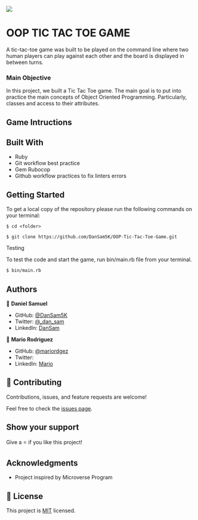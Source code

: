 ![](https://img.shields.io/badge/Microverse-blueviolet)

# OOP TIC TAC TOE GAME
A tic-tac-toe game was built to be played on the command line where two human players can play against each other and the board is displayed in between turns.

### Main Objective
In this project, we built a Tic Tac Toe game. The main goal is to put into practice the main concepts of Object Oriented Programming. Particularly, classes and access to their attributes.

## Game Intructions


## Built With
- Ruby
- Git workflow best practice
- Gem Rubocop
- Github workflow practices to fix linters errors


## Getting Started

To get a local copy of the repository please run the following commands on your terminal:

```
$ cd <folder>
```

```
$ git clone https://github.com/DanSam5K/OOP-Tic-Tac-Toe-Game.git
```

Testing

To test the code and start the game, run bin/main.rb file from your terminal.

~~~bash
$ bin/main.rb
~~~

## Authors

👤 **Daniel Samuel**

- GitHub: [@DanSam5K](https://github.com/DanSam5K)
- Twitter: [@_dan_sam](https://twitter.com/_dan_sam)
- LinkedIn: [DanSam](https://www.linkedin.com/in/dansamuel/)

👤 **Mario Rodriguez**

- GitHub: [@mariordgez](https://github.com/mariordgez)
- Twitter: []()
- LinkedIn: [Mario](https://www.linkedin.com/in/mario-alberto-rodriguez-cota-a2860a205/)

## 🤝 Contributing

Contributions, issues, and feature requests are welcome!

Feel free to check the [issues page](https://github.com/DanSam5K/OOP-Tic-Tac-Toe-Game/issues).

## Show your support

Give a ⭐️ if you like this project!

## Acknowledgments

- Project inspired by Microverse Program

## 📝 License

This project is [MIT](./MIT.md) licensed.
